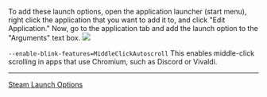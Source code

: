 To add these launch options, open the application launcher (start menu), right click the application that you want to add it to, and click "Edit Application."
Now, go to the application tab and add the launch option to the "Arguments" text box.
![](https://media.discordapp.net/attachments/622216298553933824/1228190005818556487/image.png?ex=662b2414&is=6618af14&hm=f1248dc8135c1ae3df31da46a7460c4e3d5d947a55b074846c2b3865d0d4d419&=&format=webp&quality=lossless)

`--enable-blink-features=MiddleClickAutoscroll`
This enables middle-click scrolling in apps that use Chromium, such as Discord or Vivaldi.

---
[Steam Launch Options](https://github.com/Mato1111/archguide/blob/main/Docs/Steam%20Launch%20Options.md)
